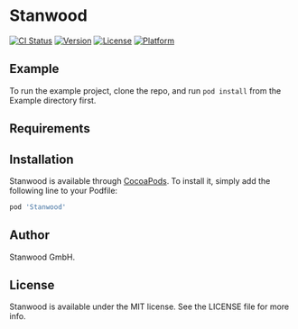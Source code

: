 # Stanwood

[![CI Status](http://img.shields.io/travis/ronanoc@icloud.com/Stanwood.svg?style=flat)](https://travis-ci.org/ronanoc@icloud.com/Stanwood)
[![Version](https://img.shields.io/cocoapods/v/Stanwood.svg?style=flat)](http://cocoapods.org/pods/Stanwood)
[![License](https://img.shields.io/cocoapods/l/Stanwood.svg?style=flat)](http://cocoapods.org/pods/Stanwood)
[![Platform](https://img.shields.io/cocoapods/p/Stanwood.svg?style=flat)](http://cocoapods.org/pods/Stanwood)

## Example

To run the example project, clone the repo, and run `pod install` from the Example directory first.

## Requirements

## Installation

Stanwood is available through [CocoaPods](http://cocoapods.org). To install
it, simply add the following line to your Podfile:

```ruby
pod 'Stanwood'
```

## Author

Stanwood GmbH.

## License

Stanwood is available under the MIT license. See the LICENSE file for more info.
